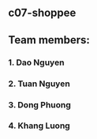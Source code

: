 ## c07-shoppee
## Team members:
### 1. Dao Nguyen
### 2. Tuan Nguyen
### 3. Dong Phuong
### 4. Khang Luong